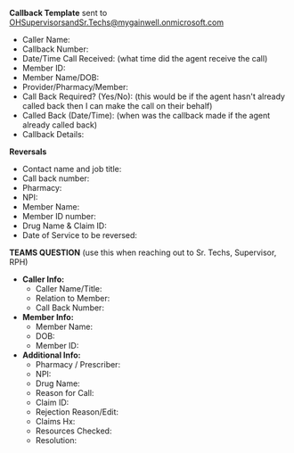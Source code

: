 **Callback Template** sent to OHSupervisorsandSr.Techs@mygainwell.onmicrosoft.com  
- Caller Name: 
- Callback Number: 
- Date/Time Call Received: (what time did the agent receive the call) 
- Member ID:  
- Member Name/DOB:  
- Provider/Pharmacy/Member:  
- Call Back Required? (Yes/No): (this would be if the agent hasn't already called back then I can make the call on their behalf) 
- Called Back (Date/Time): (when was the callback made if the agent already called back) 
- Callback Details:

**Reversals** 
- Contact name and job title:  
- Call back number: 
- Pharmacy: 
- NPI: 
- Member Name: 
- Member ID number:  
- Drug Name & Claim ID:  
- Date of Service to be reversed:

**TEAMS QUESTION** (use this when reaching out to Sr. Techs, Supervisor, RPH) 
- **Caller Info:** 
    - Caller Name/Title:  
    - Relation to Member:
    - Call Back Number:  
- **Member Info:**
  - Member Name:  
  - DOB:  
  - Member ID:  
- **Additional Info:** 
  - Pharmacy / Prescriber:  
  - NPI:
  - Drug Name:  
  - Reason for Call:  
  - Claim ID:  
  - Rejection Reason/Edit:  
  - Claims Hx:  
  - Resources Checked:  
  - Resolution:  
